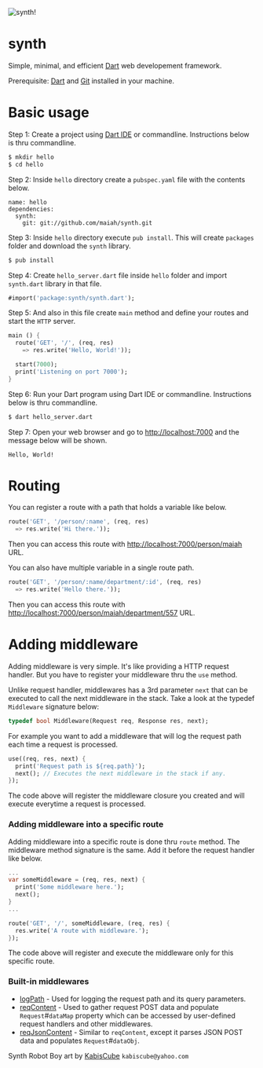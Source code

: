 ![synth!](https://raw.github.com/maiah/synth/master/resources/synth_logo.png)

synth
=====

Simple, minimal, and efficient [Dart](http://dartlang.org) web developement framework.

Prerequisite: [Dart](http://www.dartlang.org/downloads.html) and [Git](https://help.github.com/articles/set-up-git) installed in your machine.

Basic usage
===========

Step 1: Create a project using [Dart IDE](http://www.dartlang.org/docs/editor/) or commandline. Instructions below is thru commandline.
```sh
$ mkdir hello
$ cd hello
```

Step 2: Inside `hello` directory create a `pubspec.yaml` file with the contents below.
```
name: hello
dependencies:
  synth:
    git: git://github.com/maiah/synth.git
```

Step 3: Inside `hello` directory execute `pub install`. This will create `packages` folder and download the `synth` library.
```sh
$ pub install
```

Step 4: Create `hello_server.dart` file inside `hello` folder and import `synth.dart` library in that file.
```dart
#import('package:synth/synth.dart');
```

Step 5: And also in this file create `main` method and define your routes and start the `HTTP` server.
```dart
main () {
  route('GET', '/', (req, res)
    => res.write('Hello, World!'));

  start(7000);
  print('Listening on port 7000');
}
```

Step 6: Run your Dart program using Dart IDE or commandline. Instructions below is thru commandline.
```sh
$ dart hello_server.dart
```

Step 7: Open your web browser and go to [http://localhost:7000](http://localhost:7000) and the message below will be shown.
```
Hello, World!
```

Routing
=======

You can register a route with a path that holds a variable like below.
```dart
route('GET', '/person/:name', (req, res)
  => res.write('Hi there.'));
```

Then you can access this route with [http://localhost:7000/person/maiah](http://localhost:7000/person/maiah) URL.

You can also have multiple variable in a single route path.
```dart
route('GET', '/person/:name/department/:id', (req, res)
  => res.write('Hello there.'));
```

Then you can access this route with [http://localhost:7000/person/maiah/department/557](http://localhost:7000/person/maiah/department/557) URL.

Adding middleware
=================

Adding middleware is very simple. It's like providing a HTTP request handler. But you have to register your middleware thru the `use` method.

Unlike request handler, middlewares has a 3rd parameter `next` that can be executed to call the next middleware in the stack. Take a look at the typedef `Middleware` signature below:
```dart
typedef bool Middleware(Request req, Response res, next);
```

For example you want to add a middleware that will log the request path each time a request is processed.
```dart
use((req, res, next) {
  print('Request path is ${req.path}');
  next(); // Executes the next middleware in the stack if any.
});
```

The code above will register the middleware closure you created and will execute everytime a request is processed.

### Adding middleware into a specific route

Adding middleware into a specific route is done thru `route` method. The middleware method signature is the same. Add it before the request handler like below.
```dart
...
var someMiddleware = (req, res, next) {
  print('Some middleware here.');
  next();
}
...

route('GET', '/', someMiddleware, (req, res) {
  res.write('A route with middleware.');
});
```

The code above will register and execute the middleware only for this specific route.

### Built-in middlewares

* [logPath](https://github.com/maiah/synth/wiki/Middleware-logPath) - Used for logging the request path and its query parameters.
* [reqContent](https://github.com/maiah/synth/wiki/Middleware-reqContent) - Used to gather request POST data and populate `Request`#`dataMap` property which can be accessed by user-defined request handlers and other middlewares.
* [reqJsonContent](https://github.com/maiah/synth/wiki/Middleware-reqJsonContent) - Similar to `reqContent`, except it parses JSON POST data and populates `Request`#`dataObj`.

Synth Robot Boy art by [KabisCube](http://kabiscube.deviantart.com/) `kabiscube@yahoo.com`
